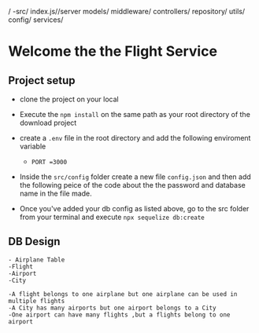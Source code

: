 /
    -src/
        index.js//server
        models/
        middleware/
        controllers/
        repository/
        utils/
        config/
        services/

# Welcome the the Flight Service

## Project setup
 - clone the project on your local 
 - Execute the `npm install` on the same path as your root directory of the download project 
 - create a `.env` file in the root directory and add the following enviroment variable 
      - `PORT =3000`
 - Inside the `src/config` folder create a new file `config.json` and then add the following peice of the code  about the the password and database name in the file made.

 - Once you've added your db config as listed above, go to the src folder from your terminal and execute `npx sequelize db:create`


 ## DB Design 
    - Airplane Table 
    -Flight 
    -Airport 
    -City 

    -A flight belongs to one airplane but one airplane can be used in multiple flights 
    -A City has many airports but one airport belongs to a City 
    -One airport can have many flights ,but a flights belong to one airport 
    